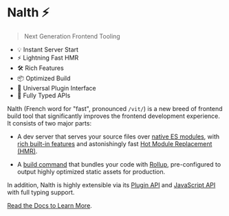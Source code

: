 # Nalth ⚡

> Next Generation Frontend Tooling

- 💡 Instant Server Start
- ⚡️ Lightning Fast HMR
- 🛠️ Rich Features
- 📦 Optimized Build
- 🔩 Universal Plugin Interface
- 🔑 Fully Typed APIs

Nalth (French word for "fast", pronounced `/vit/`) is a new breed of frontend build tool that significantly improves the frontend development experience. It consists of two major parts:

- A dev server that serves your source files over [native ES modules](https://developer.mozilla.org/en-US/docs/Web/JavaScript/Guide/Modules), with [rich built-in features](https://Nalth.dev/guide/features.html) and astonishingly fast [Hot Module Replacement (HMR)](https://Nalth.dev/guide/features.html#hot-module-replacement).

- A [build command](https://Nalth.dev/guide/build.html) that bundles your code with [Rollup](https://rollupjs.org), pre-configured to output highly optimized static assets for production.

In addition, Nalth is highly extensible via its [Plugin API](https://Nalth.dev/guide/api-plugin.html) and [JavaScript API](https://Nalth.dev/guide/api-javascript.html) with full typing support.

[Read the Docs to Learn More](https://Nalth.dev).
